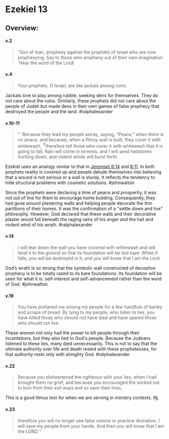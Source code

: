 # Ezekiel 13

## Overview:


#### v.2
>"Son of man, prophesy against the prophets of Israel who are now prophesying. Say to those who prophesy out of their own imagination 'Hear the word of the Lord!

#### v.4
>Your prophets, O Israel, are like jackals among ruins.

Jackals love to play among rubble, seeking dens for themselves. They do not care about the ruins. Similarly, these prophets did not care about the people of Judah but made dens in their own games of false prophecy that destroyed the people and the land.
#ralphalexander  

#### v.10-11
>" 'Because they lead my people astray, saying, "Peace," when there is no peace, and because, when a flimsy wall is built, they cover it with whitewash, <sup>11</sup>therefore tell those who cover it with whitewash that it is going to fall. Rain will come in torrents, and I will send hailstones hurtling down, and violent winds will burst forth.

Ezekiel uses an analogy similar to that in [Jeremiah 6:14](Jeremiah6#v.14) and [8:11](Jeremiah8#v.11). In both prophets reality is covered up and people delude themselves into believing that a wound is not serious or a wall is sturdy. It reflects the tendency to hide structural problems with cosmetic solutions.
#johnwalton 

Since the prophets were declaring a time of peace and prosperity, it was not out of line for them to encourage home building. Consequently, they had gone around plastering walls and helping people decorate the thin partitions of their homes. It was the confirmation of a "settle down and live" philosophy. However, God declared that these walls and their decorative plaster would fall beneath the raging rains of his anger and the hail and violent wind of his wrath.
#ralphalexander  

#### v.14
>I will tear down the wall you have covered with whitewash and will level it to the ground so that its foundation will be laid bare. When it falls, you will be destroyed in it; and you will know that I am the Lord.

God’s wrath is so strong that the symbolic wall constructed of deceptive prophecy is to be totally razed to its bare foundations. Its foundation will be seen for what it is: self-interest and self-advancement rather than the word of God.
#johnwalton 

#### v.19
>You have profaned me among my people for a few handfuls of barley and scraps of bread. By lying to my people, who listen to lies, you have killed those who should not have died and have spared those who should not live.

These women not only had the power to kill people through their incantations, but they also lied to God's people. Because the Judeans listened to these lies, many died unnecessarily. This is not to say that the ultimate authority over life and death rested with these prophetesses, for that authority rests only with almighty God.
#ralphalexander  

#### v.22
>Because you disheartened the righteous with your lies, when I had brought them no grief, and because you encouraged the wicked not to turn from their evil ways and so save their lives,

This is a good litmus test for when we are serving in ministry contexts.
#jj 

#### v.23
>therefore you will no longer see false visions or practice divination. I will save my people from your hands. And then you will know that I am the LORD.'"

